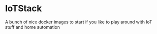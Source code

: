 # IoTStack
A bunch of nice docker images to start if you like to play around with IoT stuff and home automation
